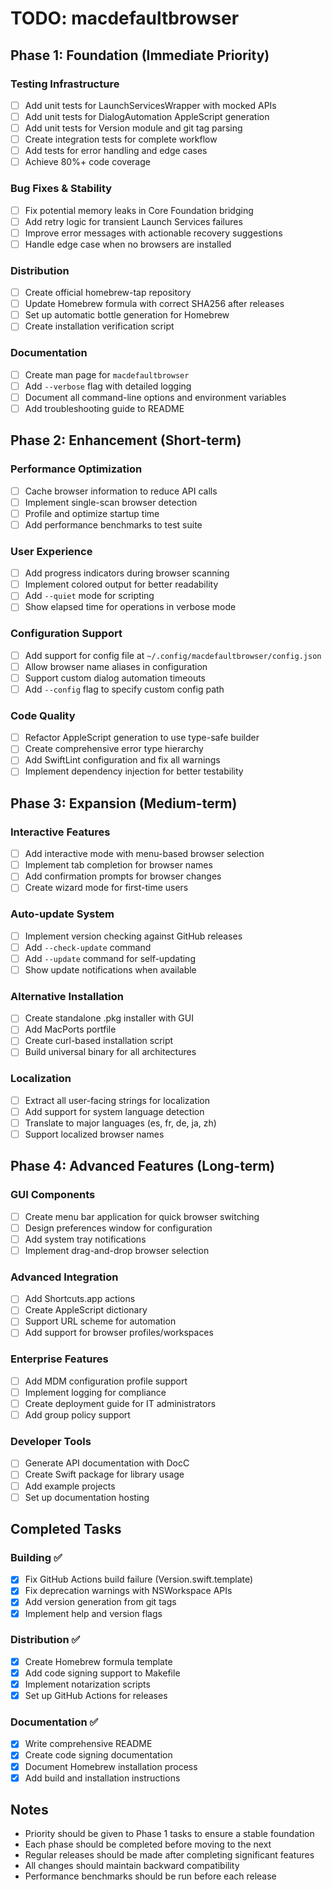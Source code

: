 # TODO: macdefaultbrowser

## Phase 1: Foundation (Immediate Priority)

### Testing Infrastructure
- [ ] Add unit tests for LaunchServicesWrapper with mocked APIs
- [ ] Add unit tests for DialogAutomation AppleScript generation
- [ ] Add unit tests for Version module and git tag parsing
- [ ] Create integration tests for complete workflow
- [ ] Add tests for error handling and edge cases
- [ ] Achieve 80%+ code coverage

### Bug Fixes & Stability
- [ ] Fix potential memory leaks in Core Foundation bridging
- [ ] Add retry logic for transient Launch Services failures
- [ ] Improve error messages with actionable recovery suggestions
- [ ] Handle edge case when no browsers are installed

### Distribution
- [ ] Create official homebrew-tap repository
- [ ] Update Homebrew formula with correct SHA256 after releases
- [ ] Set up automatic bottle generation for Homebrew
- [ ] Create installation verification script

### Documentation
- [ ] Create man page for `macdefaultbrowser`
- [ ] Add `--verbose` flag with detailed logging
- [ ] Document all command-line options and environment variables
- [ ] Add troubleshooting guide to README

## Phase 2: Enhancement (Short-term)

### Performance Optimization
- [ ] Cache browser information to reduce API calls
- [ ] Implement single-scan browser detection
- [ ] Profile and optimize startup time
- [ ] Add performance benchmarks to test suite

### User Experience
- [ ] Add progress indicators during browser scanning
- [ ] Implement colored output for better readability
- [ ] Add `--quiet` mode for scripting
- [ ] Show elapsed time for operations in verbose mode

### Configuration Support
- [ ] Add support for config file at `~/.config/macdefaultbrowser/config.json`
- [ ] Allow browser name aliases in configuration
- [ ] Support custom dialog automation timeouts
- [ ] Add `--config` flag to specify custom config path

### Code Quality
- [ ] Refactor AppleScript generation to use type-safe builder
- [ ] Create comprehensive error type hierarchy
- [ ] Add SwiftLint configuration and fix all warnings
- [ ] Implement dependency injection for better testability

## Phase 3: Expansion (Medium-term)

### Interactive Features
- [ ] Add interactive mode with menu-based browser selection
- [ ] Implement tab completion for browser names
- [ ] Add confirmation prompts for browser changes
- [ ] Create wizard mode for first-time users

### Auto-update System
- [ ] Implement version checking against GitHub releases
- [ ] Add `--check-update` command
- [ ] Add `--update` command for self-updating
- [ ] Show update notifications when available

### Alternative Installation
- [ ] Create standalone .pkg installer with GUI
- [ ] Add MacPorts portfile
- [ ] Create curl-based installation script
- [ ] Build universal binary for all architectures

### Localization
- [ ] Extract all user-facing strings for localization
- [ ] Add support for system language detection
- [ ] Translate to major languages (es, fr, de, ja, zh)
- [ ] Support localized browser names

## Phase 4: Advanced Features (Long-term)

### GUI Components
- [ ] Create menu bar application for quick browser switching
- [ ] Design preferences window for configuration
- [ ] Add system tray notifications
- [ ] Implement drag-and-drop browser selection

### Advanced Integration
- [ ] Add Shortcuts.app actions
- [ ] Create AppleScript dictionary
- [ ] Support URL scheme for automation
- [ ] Add support for browser profiles/workspaces

### Enterprise Features
- [ ] Add MDM configuration profile support
- [ ] Implement logging for compliance
- [ ] Create deployment guide for IT administrators
- [ ] Add group policy support

### Developer Tools
- [ ] Generate API documentation with DocC
- [ ] Create Swift package for library usage
- [ ] Add example projects
- [ ] Set up documentation hosting

## Completed Tasks

### Building ✅
- [x] Fix GitHub Actions build failure (Version.swift.template)
- [x] Fix deprecation warnings with NSWorkspace APIs
- [x] Add version generation from git tags
- [x] Implement help and version flags

### Distribution ✅
- [x] Create Homebrew formula template
- [x] Add code signing support to Makefile
- [x] Implement notarization scripts
- [x] Set up GitHub Actions for releases

### Documentation ✅
- [x] Write comprehensive README
- [x] Create code signing documentation
- [x] Document Homebrew installation process
- [x] Add build and installation instructions

## Notes

- Priority should be given to Phase 1 tasks to ensure a stable foundation
- Each phase should be completed before moving to the next
- Regular releases should be made after completing significant features
- All changes should maintain backward compatibility
- Performance benchmarks should be run before each release
